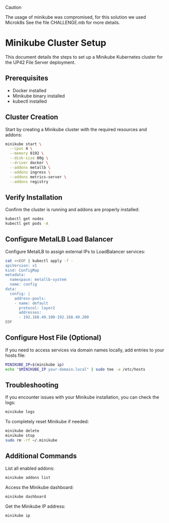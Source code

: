 > [!CAUTION]
> The usage of minikube was compromised, for this solution we used Microk8s
> See the file CHALLENGE.mb for more details.

# Minikube Cluster Setup

This document details the steps to set up a Minikube Kubernetes cluster for the UP42 File Server deployment.

## Prerequisites

- Docker installed
- Minikube binary installed
- kubectl installed

## Cluster Creation

Start by creating a Minikube cluster with the required resources and addons:

```bash
minikube start \
  --cpus 4 \
  --memory 8192 \
  --disk-size 80g \
  --driver docker \
  --addons metallb \
  --addons ingress \
  --addons metrics-server \
  --addons registry
```

## Verify Installation

Confirm the cluster is running and addons are properly installed:

```bash
kubectl get nodes
kubectl get pods -A
```

## Configure MetalLB Load Balancer

Configure MetalLB to assign external IPs to LoadBalancer services:

```bash
cat <<EOF | kubectl apply -f -
apiVersion: v1
kind: ConfigMap
metadata:
  namespace: metallb-system
  name: config
data:
  config: |
    address-pools:
    - name: default
      protocol: layer2
      addresses:
      - 192.168.49.100-192.168.49.200
EOF
```

## Configure Host File (Optional)

If you need to access services via domain names locally, add entries to your hosts file:

```bash
MINIKUBE_IP=$(minikube ip)
echo "$MINIKUBE_IP your-domain.local" | sudo tee -a /etc/hosts
```

## Troubleshooting

If you encounter issues with your Minikube installation, you can check the logs:

```bash
minikube logs
```

To completely reset Minikube if needed:

```bash
minikube delete
minikube stop
sudo rm -rf ~/.minikube
```

## Additional Commands

List all enabled addons:

```bash
minikube addons list
```

Access the Minikube dashboard:

```bash
minikube dashboard
```

Get the Minikube IP address:

```bash
minikube ip
```
